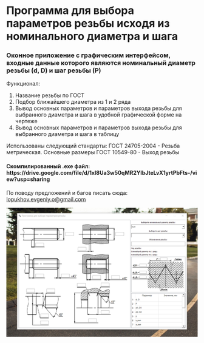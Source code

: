 <h1>Программа для выбора параметров резьбы исходя из номинального диаметра и шага</h1>
<h3>Оконное приложение с графическим интерфейсом, входные данные которого являются номинальный диаметр резьбы (d, D) и шаг резьбы (P)</h3>

Функционал:
1. Название резьбы по ГОСТ
2. Подбор ближайшего диаметра из 1 и 2 ряда
3. Вывод основных параметров и параметров выхода резьбы для выбранного диаметра и шага в удобной графической форме на чертеже
4. Вывод основных параметров и параметров выхода резьбы для выбранного диаметра и шага в таблицу

Использованы следующий стандарты:
ГОСТ 24705-2004 - Резьба метрическая. Основные размеры
ГОСТ 10549-80 - Выход резьбы

<h4>Скомпилированный .exe файл: https://drive.google.com/file/d/1xl8Ua3w50qMR2YIbJteLvX1yrtPbFts-/view?usp=sharing</h4>

По поводу предложений и багов писать сюда: lopukhov.evgeniy.o@gmail.com

![alt text](pic/Screenshot.png "Окно программы")
